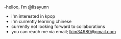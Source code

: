 -helloo, I’m @lisayunn
- i'm interested in kpop
- i'm currently learning chinese 
- currently not looking forward to collaborations
- you can reach me via email; lkim34980@gmail.com
<!---
lisayunn/lisayunn is a ✨ special ✨ repository because its `README.md` (this file) appears on your GitHub profile.
You can click the Preview link to take a look at your changes.
--->
